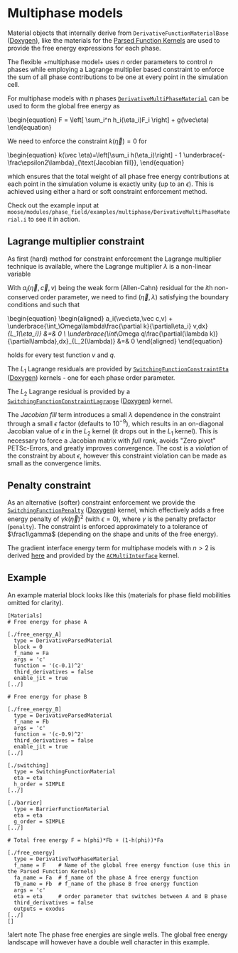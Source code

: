 # Multiphase models

Material objects that internally derive from `DerivativeFunctionMaterialBase`
([Doxygen](https://mooseframework.inl.gov/docs/doxygen/modules/classDerivativeFunctionMaterialBase.html)),
like the materials for the [Parsed Function Kernels](FunctionMaterialKernels.md) are used to provide
the free energy expressions for each phase.

The flexible +multiphase model+ uses _n_ order parameters to control *n* phases while employing a
Lagrange multiplier based constraint to enforce the sum of all phase contributions to be one at every
point in the simulation cell.

For multiphase models with *n* phases [`DerivativeMultiPhaseMaterial`](DerivativeMultiPhaseMaterial.md)
can be used to form the global free energy as

\begin{equation}
F = \left[ \sum_i^n h_i(\eta_i)F_i \right] + g(\vec\eta)
\end{equation}

We need to enforce the constraint $k(\vec\eta)=0$ for

\begin{equation}
k(\vec \eta)=\left[\sum_i h(\eta_i)\right] - 1 \underbrace{- \frac\epsilon2\lambda}_{\text{Jacobian fill}},
\end{equation}

which ensures that the total weight of all phase free energy contributions at
each point in the simulation volume is exactly unity (up to an $\epsilon$). This
is achieved using either a hard or soft constraint enforcement method.

Check out the example input at `moose/modules/phase_field/examples/multiphase/DerivativeMultiPhaseMaterial.i` to see it in action.

## Lagrange multiplier constraint

As first (hard) method for constraint enforcement the Lagrange multiplier technique
is available, where the Lagrange multiplier $\lambda$ is a non-linear variable

With $a_i(\vec\eta,\vec c,v)$ being the weak form (Allen-Cahn) residual for the
$i$th non-conserved order parameter, we need to find $(\vec\eta,\lambda)$ satisfying
the boundary conditions and such that

\begin{equation}
\begin{aligned}
a_i(\vec\eta,\vec c,v) + \underbrace{\int_\Omega\lambda\frac{\partial k}{\partial\eta_i} v\,dx}_{L_1(\eta_i)} &=& 0 \\
\underbrace{\int_\Omega q\frac{\partial(\lambda k)}{\partial\lambda}\,dx}_{L_2(\lambda)} &=& 0
\end{aligned}
\end{equation}

holds for every test function $v$ and $q$.

The $L_1$ Lagrange residuals are provided by 
[`SwitchingFunctionConstraintEta`](/SwitchingFunctionConstraintEta.md) 
([Doxygen](https://mooseframework.inl.gov/docs/doxygen/modules/classSwitchingFunctionConstraintEta.html)) 
kernels - one for each phase order parameter.

The $L_2$ Lagrange residual is provided by a 
[`SwitchingFunctionConstraintLagrange`](/SwitchingFunctionConstraintLagrange.md)
([Doxygen](https://mooseframework.inl.gov/docs/doxygen/modules/classSwitchingFunctionConstraintLagrange.html))
kernel.

The *Jacobian fill* term introduces a small $\lambda$ dependence in the constraint
through a small $\epsilon$ factor (defaults to $10^{-9}$), which results in an
on-diagonal Jacobian value of $\epsilon$ in the $L_2$ kernel (it drops out in
the $L_1$ kernel). This is necessary to force a Jacobian matrix with *full rank*,
avoids "Zero pivot" PETSc-Errors, and greatly improves convergence. The cost is
a *violation* of the constraint by about $\epsilon$, however this constraint
violation can be made as small as the convergence limits.

## Penalty constraint

As an alternative (softer) constraint enforcement we provide the
[`SwitchingFunctionPenalty`](/SwitchingFunctionPenalty.md)
([Doxygen](https://mooseframework.inl.gov/docs/doxygen/modules/classSwitchingFunctionPenalty.html))
kernel, which effectively adds a free energy penalty of $\gamma k(\vec \eta)^2$
(with $\epsilon=0$), where $\gamma$ is the penalty prefactor (`penalty`). The
constraint is enforced approximately to a tolerance of $\frac1\gamma$ (depending
on the shape and units of the free energy).

The gradient interface energy term for multiphase models with $n>2$ is derived
[here](ACMultiInterface.md) and provided by the [`ACMultiInterface`](ACMultiInterface.md) kernel.

## Example

An example material block looks like this (materials for phase field mobilities omitted for clarity).

```puppet
[Materials]
# Free energy for phase A

[./free_energy_A]
  type = DerivativeParsedMaterial
  block = 0
  f_name = Fa
  args = 'c'
  function = '(c-0.1)^2'
  third_derivatives = false
  enable_jit = true
[../]

# Free energy for phase B

[./free_energy_B]
  type = DerivativeParsedMaterial
  f_name = Fb
  args = 'c'
  function = '(c-0.9)^2'
  third_derivatives = false
  enable_jit = true
[../]

[./switching]
  type = SwitchingFunctionMaterial
  eta = eta
  h_order = SIMPLE
[../]

[./barrier]
  type = BarrierFunctionMaterial
  eta = eta
  g_order = SIMPLE
[../]

# Total free energy F = h(phi)*Fb + (1-h(phi))*Fa

[./free_energy]
  type = DerivativeTwoPhaseMaterial
  f_name = F    # Name of the global free energy function (use this in the Parsed Function Kernels)
  fa_name = Fa  # f_name of the phase A free energy function
  fb_name = Fb  # f_name of the phase B free energy function
  args = 'c'
  eta = eta     # order parameter that switches between A and B phase
  third_derivatives = false
  outputs = exodus
[../]
[]
```

!alert note
The phase free energies are single wells. The global free energy landscape
will however have a double well character in this example.
